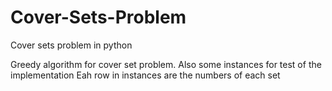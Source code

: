 # Cover-Sets-Problem
Cover sets problem in python

Greedy algorithm for cover set problem. 
Also some instances for test of the implementation
Eah row in instances are the numbers of each set

